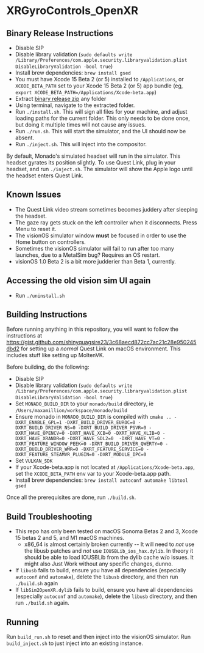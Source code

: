 # XRGyroControls_OpenXR

## Binary Release Instructions

- Disable SIP
- Disable library validation (`sudo defaults write /Library/Preferences/com.apple.security.libraryvalidation.plist DisableLibraryValidation -bool true`)
 - Install brew dependencies: `brew install gsed`
- You must have Xcode 15 Beta 2 (or 5) installed to `/Applications`, or `XCODE_BETA_PATH` set to your Xcode 15 Beta 2 (or 5) app bundle (eg, `export XCODE_BETA_PATH=/Applications/Xcode-beta.app`)
- Extract [binary release zip](https://github.com/shinyquagsire23/XRGyroControls_OpenXR/releases) any folder
- Using terminal, navigate to the extracted folder.
- Run `./install.sh`. This will sign all files for your machine, and adjust loading paths for the current folder. This only needs to be done once, but doing it multiple times will not cause any issues.
- Run `./run.sh`. This will start the simulator, and the UI should now be absent.
- Run `./inject.sh`. This will inject into the compositor.

By default, Monado's simulated headset will run in the simulator. This headset gyrates its position slightly. To use Quest Link, plug in your headset, and run `./inject.sh`. The simulator will show the Apple logo until the headset enters Quest Link.

## Known Issues

- The Quest Link video stream sometimes becomes juddery after sleeping the headset.
- The gaze ray gets stuck on the left controller when it disconnects. Press Menu to reset it.
- The visionOS simulator window **must** be focused in order to use the Home button on controllers.
- Sometimes the visionOS simulator will fail to run after too many launches, due to a MetalSim bug? Requires an OS restart.
- visionOS 1.0 Beta 2 is a bit more judderier than Beta 1, currently.

## Accessing the old vision sim UI again
- Run `./uninstall.sh`

## Building Instructions

Before running anything in this repository, you will want to follow the instructions at https://gist.github.com/shinyquagsire23/3c68aecd872cc7ac21c28e950245dbd2 for setting up a *normal* Quest Link on macOS environment. This includes stuff like setting up MoltenVK.

Before building, do the following:
 - Disable SIP
 - Disable library validation (`sudo defaults write /Library/Preferences/com.apple.security.libraryvalidation.plist DisableLibraryValidation -bool true`)
 - Set `MONADO_BUILD_DIR` to your `monado/build` directory, ie `/Users/maxamillion/workspace/monado/build`
 - Ensure monado in `MONADO_BUILD_DIR` is compiled with `cmake .. -DXRT_ENABLE_GPL=1 -DXRT_BUILD_DRIVER_EUROC=0 -DXRT_BUILD_DRIVER_NS=0 -DXRT_BUILD_DRIVER_PSVR=0 -DXRT_HAVE_OPENCV=0 -DXRT_HAVE_XCB=0 -DXRT_HAVE_XLIB=0 -DXRT_HAVE_XRANDR=0 -DXRT_HAVE_SDL2=0  -DXRT_HAVE_VT=0 -DXRT_FEATURE_WINDOW_PEEK=0 -DXRT_BUILD_DRIVER_QWERTY=0 -DXRT_BUILD_DRIVER_WMR=0 -DXRT_FEATURE_SERVICE=0 -DXRT_FEATURE_STEAMVR_PLUGIN=0 -DXRT_MODULE_IPC=0`
 - Set `VULKAN_SDK`
 - If your Xcode-beta.app is not located at `/Applications/Xcode-beta.app`, set the `XCODE_BETA_PATH` env var to your Xcode-beta.app path.
 - Install brew dependencies: `brew install autoconf automake libtool gsed`

Once all the prerequisites are done, run `./build.sh`.

## Build Troubleshooting

- This repo has only been tested on macOS Sonoma Betas 2 and 3, Xcode 15 betas 2 and 5, and M1 macOS machines.
  - x86_64 is almost certainly broken currently -- It will need to *not* use the libusb patches and *not* use `IOUSBLib_ios_hax.dylib`. In theory it should be able to load IOUSBLib from the dylib cache w/o issues. It might also Just Work without any specific changes, dunno.
- If `libusb` fails to build, ensure you have all dependencies (especially `autoconf` and `automake`), delete the `libusb` directory, and then run `./build.sh` again
- If `libSim2OpenXR.dylib` fails to build, ensure you have all dependencies (especially `autoconf` and `automake`), delete the `libusb` directory, and then run `./build.sh` again.

## Running

Run `build_run.sh` to reset and then inject into the visionOS simulator. Run `build_inject.sh` to just inject into an existing instance.